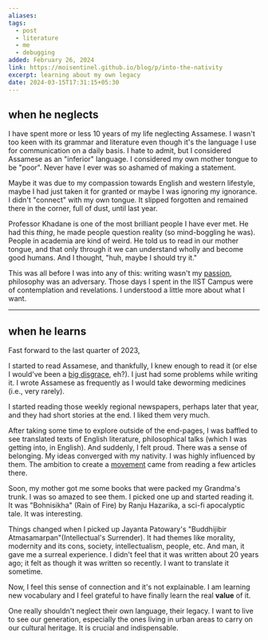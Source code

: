 ```yaml
---
aliases: 
tags:
  - post
  - literature
  - me
  - debugging
added: February 26, 2024
link: https://moisentinel.github.io/blog/p/into-the-nativity
excerpt: learning about my own legacy
date: 2024-03-15T17:31:15+05:30
---
```

## when he neglects
I have spent more or less 10 years of my life neglecting Assamese. I wasn't too keen with its grammar and literature even though it's the language I use for communication on a daily basis. I hate to admit, but I considered Assamese as an "inferior" language. I considered my own mother tongue to be "poor". Never have I ever was so ashamed of making a statement.

Maybe it was due to my compassion towards English and western lifestyle, maybe I had just taken it for granted or maybe I was ignoring my ignorance. I didn't "connect" with my own tongue. It slipped forgotten and remained there in the corner, full of dust, until last year.

Professor Khadane is one of the most brilliant people I have ever met. He had this *thing*, he made people question reality (so mind-boggling he was). People in academia are kind of weird. He told us to read in our mother tongue, and that only through it we can understand wholly and become good humans. And I thought, "huh, maybe I should try it."

This was all before I was into any of this: writing wasn't my [passion](https://moisentinel.github.io/blog/p/i-am-an-addict), philosophy was an adversary. Those days I spent in the IIST Campus were of contemplation and revelations. I understood a little more about what I want.

---
## when he learns
Fast forward to the last quarter of 2023,

I started to read Assamese, and thankfully, I knew enough to read it (or else I would've been a [big disgrace](https://genius.com/Queen-we-will-rock-you-lyrics#:~:text=You-,big%20disgrace,-Kicking%20your%20can), eh?). I just had some problems while writing it. I wrote Assamese as frequently as I would take deworming medicines (i.e., very rarely). 

I started reading those weekly regional newspapers, perhaps later that year, and they had short stories at the end. I liked them very much. 

After taking some time to explore outside of the end-pages, I was baffled to see translated texts of English literature, philosophical talks (which I was getting into, in English). And suddenly, I felt proud. There was a sense of belonging. My ideas converged with my nativity. I was highly influenced by them. The ambition to create a [movement](https://moisentinel.github.io/blog/p/another-renaissance) came from reading a few articles there.

Soon, my mother got me some books that were packed my Grandma's trunk. I was so amazed to see them. I picked one up and started reading it. It was "Bohnisikha" (Rain of Fire) by Ranju Hazarika, a sci-fi apocalyptic tale. It was interesting.

Things changed when I picked up Jayanta Patowary's "Buddhijibir Atmasamarpan"(Intellectual's Surrender). It had themes like morality, modernity and its cons, society, intellectualism, people, etc. And man, it gave me a surreal experience. I didn't feel that it was written about 20 years ago; it felt as though it was written so recently. I want to translate it sometime.

Now, I feel this sense of connection and it's not explainable. I am learning new vocabulary and I feel grateful to have finally learn the real **value** of it.

One really shouldn't neglect their own language, their legacy. I want to live to see our generation, especially the ones living in urban areas to carry on our cultural heritage. It is crucial and indispensable.